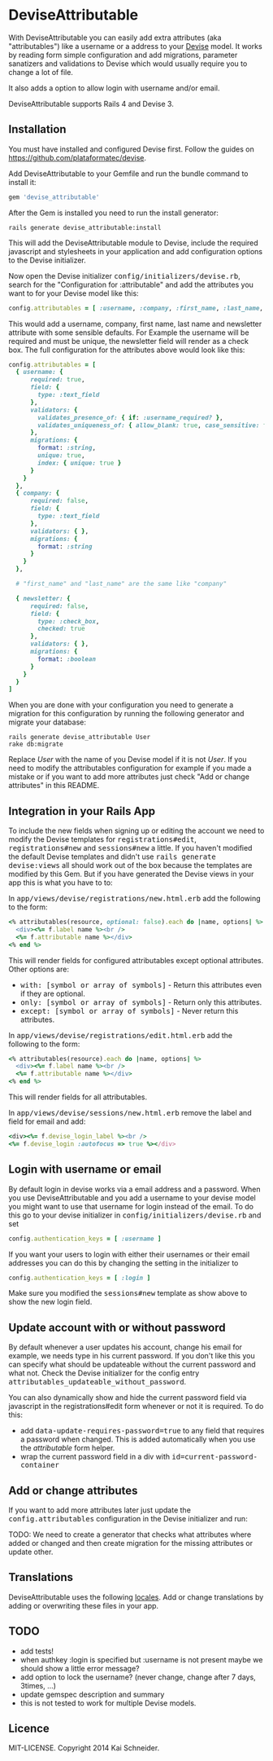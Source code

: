 # DeviseAttributable

With DeviseAttributable you can easily add extra attributes (aka "attributables")
like a username or a address to your [Devise](https://github.com/plataformatec/devise)
model. It works by reading form simple configuration and add migrations,
parameter sanatizers and validations to Devise which would usually require you to
change a lot of file.

It also adds a option to allow login with username and/or email.

DeviseAttributable supports Rails 4 and Devise 3.


## Installation

You must have installed and configured Devise first. Follow the guides on
https://github.com/plataformatec/devise.

Add DeviseAttributable to your Gemfile and run the bundle command to install it:

```ruby
gem 'devise_attributable'
```

After the Gem is installed you need to run the install generator:

```console
rails generate devise_attributable:install
```

This will add the DeviseAttributable module to Devise, include the required javascript
and stylesheets in your application and add configuration options to the Devise initializer.

Now open the Devise initializer <tt>config/initializers/devise.rb</tt>, search for
the "Configuration for :attributable" and add the attributes you want
to for your Devise model like this:

```ruby
config.attributables = [ :username, :company, :first_name, :last_name, :newsletter ]
```

This would add a username, company, first name, last name and newsletter attribute
with some sensible defaults. For Example the username will be required and must be
unique, the newsletter field will render as a check box. The full configuration for
the attributes above would look like this:

```ruby
config.attributables = [
  { username: {
      required: true,
      field: {
        type: :text_field
      },
      validators: {
        validates_presence_of: { if: :username_required? },
        validates_uniqueness_of: { allow_blank: true, case_sensitive: false, if: :username_changed? }
      },
      migrations: {
        format: :string,
        unique: true,
        index: { unique: true }
      }
    }
  },
  { company: {
      required: false,
      field: {
        type: :text_field
      },
      validators: { },
      migrations: {
        format: :string
      }
    }
  },

  # "first_name" and "last_name" are the same like "company"

  { newsletter: {
      required: false,
      field: {
        type: :check_box,
        checked: true
      },
      validators: { },
      migrations: {
        format: :boolean
      }
    }
  }
]
```

When you are done with your configuration you need to generate a migration for
this configuration by running the following generator and migrate your database:

```console
rails generate devise_attributable User
rake db:migrate
```

Replace *User* with the name of you Devise model if it is not *User*. If you need
to modify the attributables configuration for example if you made a mistake or if
you want to add more attributes just check "Add or change attributes" in this README.


## Integration in your Rails App

To include the new fields when signing up or editing the account we need to
modify the Devise templates for <tt>registrations#edit</tt>, <tt>registrations#new</tt>
and <tt>sessions#new</tt> a little. If you haven't modified the default Devise templates
and didn't use <tt>rails generate devise:views</tt> all should work out of the box
because the templates are modified by this Gem. But if you have generated the Devise
views in your app this is what you have to to:

In <tt>app/views/devise/registrations/new.html.erb</tt> add the following to the form:

```ruby
<% attributables(resource, optional: false).each do |name, options| %>
  <div><%= f.label name %><br />
  <%= f.attributable name %></div>
<% end %>
```

This will render fields for configured attributables except optional attributes.
Other options are:
  * <tt>with: [symbol or array of symbols]</tt> - Return this attributes even if they are optional.
  * <tt>only: [symbol or array of symbols]</tt> - Return only this attributes.
  * <tt>except: [symbol or array of symbols]</tt> - Never return this attributes.

In <tt>app/views/devise/registrations/edit.html.erb</tt> add the following to the form:

```ruby
<% attributables(resource).each do |name, options| %>
  <div><%= f.label name %><br />
  <%= f.attributable name %></div>
<% end %>
```

This will render fields for all attributables.

In <tt>app/views/devise/sessions/new.html.erb</tt> remove the label and field for email and add:

```ruby
<div><%= f.devise_login_label %><br />
<%= f.devise_login :autofocus => true %></div>
```


## Login with username or email

By default login in devise works via a email address and a password. When you use
DeviseAttributable and you add a username to your devise model you might want to use
that username for login instead of the email. To do this go to your devise initializer
in <tt>config/initializers/devise.rb</tt> and set

```ruby
config.authentication_keys = [ :username ]
```

If you want your users to login with either their usernames or their email addresses
you can do this by changing the setting in the initializer to

```ruby
config.authentication_keys = [ :login ]
```

Make sure you modified the <tt>sessions#new</tt> template as show above to show
the new login field.


## Update account with or without password

By default whenever a user updates his account, change his email for example, we
needs type in his current password. If you don't like this you can specify what
should be updateable without the current password and what not. Check the Devise
initializer for the config entry <tt>attributables_updateable_without_password</tt>.

You can also dynamically show and hide the current password field via javascript
in the registrations#edit form whenever or not it is required. To do this:

  * add <tt>data-update-requires-password=true</tt> to any field that requires a
    password when changed. This is added automatically when you use the
    *attributable* form helper.
  * wrap the current password field in a div with <tt>id=current-password-container</tt>


## Add or change attributes

If you want to add more attributes later just update the <tt>config.attributables</tt>
configuration in the Devise initializer and run:

  TODO: We need to create a generator that checks what attributes where added
  or changed and then create migration for the missing attributes or update other.


## Translations

DeviseAttributable uses the following [locales](https://github.com/schneikai/devise_attributable/blob/master/config/locales).
Add or change translations by adding or overwriting these files in your app.


## TODO
* add tests!
* when authkey :login is specified but :username is not present maybe we should show a little error message?
* add option to lock the username? (never change, change after 7 days, 3times, ...)
* update gemspec description and summary
* this is not tested to work for multiple Devise models.


## Licence

MIT-LICENSE. Copyright 2014 Kai Schneider.
